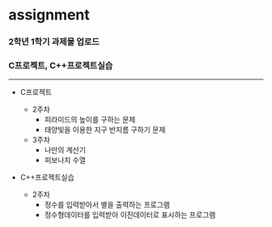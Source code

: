 # assignment

### 2학년 1학기 과제물 업로드
### C프로젝트, C++프로젝트실습
------------

+ C프로젝트
   + 2주차
     + 피라미드의 높이를 구하는 문제
     + 태양빛을 이용한 지구 반지름 구하기 문제
   + 3주차
     + 나만의 계산기 
     + 피보나치 수열
  
+ C++프로젝트실습
  + 2주차
    + 정수를 입력받아서 별을 출력하는 프로그램
    + 정수형데이터를 입력받아 이진데이터로 표시하는 프로그램

